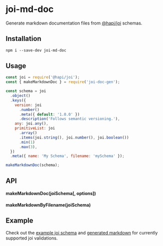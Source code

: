# joi-md-doc

Generate markdown documentation files from [@hapi/joi](https://github.com/hapijs/joi) schemas.

## Installation

```markdown
npm i --save-dev joi-md-doc
```

## Usage

```javascript
const joi = require('@hapi/joi');
const { makeMarkdownDoc } = require('joi-doc-gen');

const schema = joi
  .object()
  .keys({
    version: joi
      .number()
      .meta({ default: '1.0.0' })
      .description('Follows semantic versioning.'),
    any: joi.any(),
    primitiveList: joi
      .array()
      .items(joi.string(), joi.number(), joi.boolean())
      .min(1)
      .max(3),
  })
  .meta({ name: 'My Schema', filename: 'mySchema' });

makeMarkdownDoc(schema);
```

## API

#### makeMarkdownDoc(joiSchema[, options])

#### makeMarkdownByFilename(joiSchema)

## Example

Check out the [example joi schema](./example/rootSchema.js) and [generated markdown](./example/doc/rootSchema.md) for currently supported joi validations.